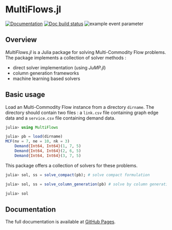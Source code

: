 # MultiFlows.jl
[![Documentation](https://img.shields.io/badge/docs-latest-blue.svg)](https://dolgalad.github.io/MultiFlows.jl/dev/)
[![Doc build status](https://github.com/Dolgalad/MultiFlows.jl/actions/workflows/documentation.yml/badge.svg?branch=main)](https://github.com/Dolgalad/MultiFlows.jl/actions/workflows/documentation.yml?query=branch%3Amain)
![example event parameter](https://github.com/Dolagalad/MultiFlows.jl/actions/workflows/documentation.yml/badge.svg?event=push)

## Overview
_MultiFlows.jl_ is a Julia package for solving Multi-Commodity Flow problems. The package implements a collection of solver methods : 

- direct solver implementation (using _JuMP.jl_)
- column generation frameworks
- machine learning based solvers

## Basic usage
Load an Multi-Commodity Flow instance from a directory `dirname`. The directory should contain two files : a `link.csv` file containing graph edge data and a `service.csv` file containing demand data.

```julia
julia> using MultiFlows

julia> pb = load(dirname)
MCF(nv = 7, ne = 10, nk = 3)
	Demand{Int64, Int64}(1, 7, 5)
	Demand{Int64, Int64}(2, 6, 5)
	Demand{Int64, Int64}(3, 7, 5)

```

This package offers a collection of solvers for these problems.

```julia
julia> sol, ss = solve_compact(pb); # solve compact formulation

julia> sol, ss = solve_column_generation(pb) # solve by column generation

julia> sol
```

## Documentation

The full documentation is available at [GitHub Pages](https://dolgalad.github.io/MultiFlows.jl/dev/). 
